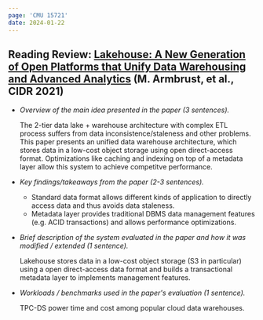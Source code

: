 ```yaml
---
page: 'CMU 15721'
date: 2024-01-22
---
```


## Reading Review: [Lakehouse: A New Generation of Open Platforms that Unify Data Warehousing and Advanced Analytics](https://15721.courses.cs.cmu.edu/spring2024/papers/01-modern/armbrust-cidr21.pdf) (M. Armbrust, et al., CIDR 2021)

- _Overview of the main idea presented in the paper (3 sentences)._

  The 2-tier data lake + warehouse architecture with complex ETL process suffers from data inconsistence/staleness and other problems.
  This paper presents an unified data warehouse architecture, which stores data in a low-cost object storage using open direct-access format.
  Optimizations like caching and indexing on top of a metadata layer allow this system to achieve competitve performance.

- _Key findings/takeaways from the paper (2-3 sentences)._

  - Standard data format allows different kinds of application to directly access data and thus avoids data staleness.
  - Metadata layer provides traditional DBMS data management features (e.g. ACID transactions) and allows performance optimizations.

- _Brief description of the system evaluated in the paper and how it was modified / extended (1 sentence)._

  Lakehouse stores data in a low-cost object storage (S3 in particular) using a open direct-access data format and builds a transactional metadata layer to implements management features.

- _Workloads / benchmarks used in the paper's evaluation (1 sentence)._

  TPC-DS power time and cost among popular cloud data warehouses.
